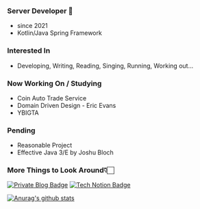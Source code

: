 
### Server Developer 👋
- since 2021
- Kotlin/Java Spring Framework

### Interested In
- Developing, Writing, Reading, Singing, Running, Working out...

### Now Working On / Studying 
- Coin Auto Trade Service
- Domain Driven Design - Eric Evans
- YBIGTA

### Pending
- Reasonable Project
- Effective Java 3/E by Joshu Bloch

### More Things to Look Around👇🏻
[![Private Blog Badge](http://img.shields.io/badge/-My%20Private%20Blog-black?style=flat-square&logo=git&link=https://velog.io/@ko-ing)](https://velog.io/@ko-ing)
[![Tech Notion Badge](http://img.shields.io/badge/-Development%20Study-black?style=flat-square&logo=notion&link=https://grizzled-saxophone-561.notion.site/Development-Study-15d76597f72648f8bcb035344f92d9ab)](https://ko-ing.notion.site/15d76597f72648f8bcb035344f92d9ab)

[![Anurag's github stats](https://github-readme-stats.vercel.app/api?username=ko-ing&show_icons=true&theme=gruvbox)](https://github.com/anuraghazra/github-readme-stats)
